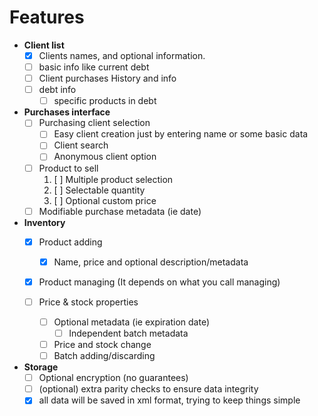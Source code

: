 # Features
-   **Client list**
    - [x] Clients names, and optional information.
    - [ ] basic info like current debt
    - [ ] Client purchases History and info
    - [ ] debt info
        - [ ] specific products in debt

-   **Purchases interface**
    - [ ] Purchasing client selection
        - [ ] Easy client creation just by entering name or 
            some basic data
        - [ ] Client search
        - [ ] Anonymous client option
    - [ ] Product to sell
        1. [ ] Multiple product selection
        2. [ ] Selectable quantity
        3. [ ] Optional custom price
    - [ ] Modifiable purchase metadata (ie date)
    
- **Inventory**
    - [x] Product adding
        - [x] Name, price and optional description/metadata
    - [x] Product managing (It depends on what you call managing)
    
    - [ ] Price & stock properties
        - [ ] Optional metadata (ie expiration date)
            - [ ] Independent batch metadata
    
        - [ ] Price and stock change 
        - [ ] Batch adding/discarding 

-   **Storage**
    - [ ] Optional encryption (no guarantees)
    - [ ] (optional) extra parity checks to ensure data 
        integrity
    - [x]  all data will be saved in xml format, trying to 
        keep things simple

